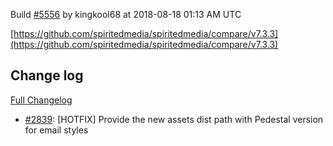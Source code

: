 Build [#5556](https://circleci.com/gh/spiritedmedia/spiritedmedia/5556) by kingkool68 at 2018-08-18 01:13 AM UTC

[https://github.com/spiritedmedia/spiritedmedia/compare/v7.3.3](https://github.com/spiritedmedia/spiritedmedia/compare/v7.3.3)
## Change log
[Full Changelog](git@github.com:spiritedmedia/spiritedmedia.git/compare/v7.3.2...v7.3.3)

 - [#2839](git@github.com:spiritedmedia/spiritedmedia.git/pull/2839): [HOTFIX] Provide the new assets dist path with Pedestal version for email styles
